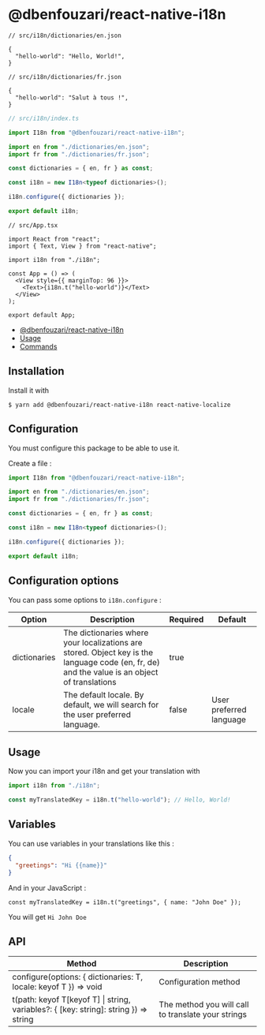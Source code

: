 # @dbenfouzari/react-native-i18n

```json5
// src/i18n/dictionaries/en.json

{
  "hello-world": "Hello, World!",
}
```

```json5
// src/i18n/dictionaries/fr.json

{
  "hello-world": "Salut à tous !",
}
```

```ts
// src/i18n/index.ts

import I18n from "@dbenfouzari/react-native-i18n";

import en from "./dictionaries/en.json";
import fr from "./dictionaries/fr.json";

const dictionaries = { en, fr } as const;

const i18n = new I18n<typeof dictionaries>();

i18n.configure({ dictionaries });

export default i18n;
```

```tsx
// src/App.tsx

import React from "react";
import { Text, View } from "react-native";

import i18n from "./i18n";

const App = () => (
  <View style={{ marginTop: 96 }}>
    <Text>{i18n.t("hello-world")}</Text>
  </View>
);

export default App;
```

- [@dbenfouzari/react-native-i18n](#dbenfouzarireact-native-i18n)
- [Usage](#usage)
- [Commands](#commands)

## Installation

Install it with

```shell script
$ yarn add @dbenfouzari/react-native-i18n react-native-localize
```

## Configuration

You must configure this package to be able to use it.

Create a file :

```typescript
import I18n from "@dbenfouzari/react-native-i18n";

import en from "./dictionaries/en.json";
import fr from "./dictionaries/fr.json";

const dictionaries = { en, fr } as const;

const i18n = new I18n<typeof dictionaries>();

i18n.configure({ dictionaries });

export default i18n;
```

## Configuration options

You can pass some options to `i18n.configure` :

| Option       | Description                                                                                                                                   | Required | Default                 |
| ------------ | --------------------------------------------------------------------------------------------------------------------------------------------- | -------- | ----------------------- |
| dictionaries | The dictionaries where your localizations are stored. Object key is the language code (en, fr, de) and the value is an object of translations | true     |                         |
| locale       | The default locale. By default, we will search for the user preferred language.                                                               | false    | User preferred language |

## Usage

Now you can import your i18n and get your translation with

```typescript
import i18n from "./i18n";

const myTranslatedKey = i18n.t("hello-world"); // Hello, World!
```

## Variables

You can use variables in your translations like this :

```json
{
  "greetings": "Hi {{name}}"
}
```

And in your JavaScript :

```tsx
const myTranslatedKey = i18n.t("greetings", { name: "John Doe" });
```

You will get `Hi John Doe`

## API

| Method                                                                               | Description                                        |
| ------------------------------------------------------------------------------------ | -------------------------------------------------- |
| configure(options: { dictionaries: T, locale: keyof T }) => void                     | Configuration method                               |
| t(path: keyof T[keyof T] \| string, variables?: { [key: string]: string }) => string | The method you will call to translate your strings |
